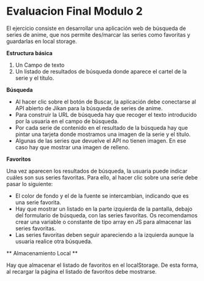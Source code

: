 # Evaluacion Final Modulo 2 

El ejercicio consiste en desarrollar una aplicación web de búsqueda de series de anime, que nos permite
des/marcar las series como favoritas y guardarlas en local storage.

**Estructura básica**

1. Un Campo de texto
2. Un listado de resultados de búsqueda donde aparece el cartel de la serie y el título.

**Búsqueda**

- Al hacer clic sobre el botón de Buscar, la aplicación debe conectarse al API abierto de Jikan para la búsqueda de series de anime.
- Para construir la URL de búsqueda hay que recoger el texto introducido por la usuaria en el campo de búsqueda.
- Por cada serie de contenido en el resultado de la búsqueda hay que pintar una tarjeta donde mostramos una imagen de la serie y el título.
- Algunas de las series que devuelve el API no tienen imagen. En ese caso hay que mostrar una imagen de relleno.


**Favoritos**

Una vez aparecen los resultados de búsqueda, la usuaria puede indicar cuáles son sus series favoritas. Para ello, al hacer clic sobre una serie debe pasar lo siguiente:

- El color de fondo y el de la fuente se intercambian, indicando que es una serie favorita.
- Hay que mostrar un listado en la parte izquierda de la pantalla, debajo del formulario de búsqueda, con las series favoritas. Os recomendamos crear una variable o constante de tipo array en JS para almacenar las series favoritas.
- Las series favoritas deben seguir apareciendo a la izquierda aunque la usuaria realice otra búsqueda.

** Almacenamiento Local **

Hay que almacenar el listado de favoritos en el localStorage. De esta forma, al recargar la página el listado de favoritos debe mostrarse.